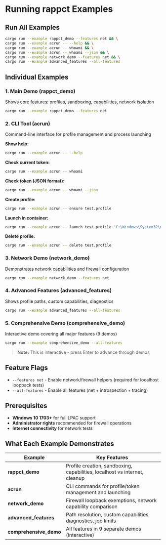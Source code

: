 # Running rappct Examples

## Run All Examples

```bash
cargo run --example rappct_demo --features net && \
cargo run --example acrun -- --help && \
cargo run --example acrun -- whoami && \
cargo run --example acrun -- whoami --json && \
cargo run --example network_demo --features net && \
cargo run --example advanced_features --all-features
```

## Individual Examples

### 1. Main Demo (rappct_demo)

Shows core features: profiles, sandboxing, capabilities, network isolation

```bash
cargo run --example rappct_demo --features net
```

### 2. CLI Tool (acrun)

Command-line interface for profile management and process launching

**Show help:**

```bash
cargo run --example acrun -- --help
```

**Check current token:**

```bash
cargo run --example acrun -- whoami
```

**Check token (JSON format):**

```bash
cargo run --example acrun -- whoami --json
```

**Create profile:**

```bash
cargo run --example acrun -- ensure test.profile
```

**Launch in container:**

```bash
cargo run --example acrun -- launch test.profile "C:\Windows\System32\notepad.exe"
```

**Delete profile:**

```bash
cargo run --example acrun -- delete test.profile
```

### 3. Network Demo (network_demo)

Demonstrates network capabilities and firewall configuration

```bash
cargo run --example network_demo --features net
```

### 4. Advanced Features (advanced_features)

Shows profile paths, custom capabilities, diagnostics

```bash
cargo run --example advanced_features --all-features
```

### 5. Comprehensive Demo (comprehensive_demo)

Interactive demo covering all major features (9 demos)

```bash
cargo run --example comprehensive_demo --all-features
```

> **Note:** This is interactive - press Enter to advance through demos

## Feature Flags

- `--features net` - Enable network/firewall helpers (required for localhost loopback tests)
- `--all-features` - Enable all features (net + introspection + tracing)

## Prerequisites

- **Windows 10 1703+** for full LPAC support
- **Administrator rights** recommended for firewall operations
- **Internet connectivity** for network tests

## What Each Example Demonstrates

| Example | Key Features |
|---------|--------------|
| **rappct_demo** | Profile creation, sandboxing, capabilities, localhost vs internet, cleanup |
| **acrun** | CLI commands for profile/token management and launching |
| **network_demo** | Firewall loopback exemptions, network capability comparison |
| **advanced_features** | Path resolution, custom capabilities, diagnostics, job limits |
| **comprehensive_demo** | All features in 9 separate demos (interactive) |
